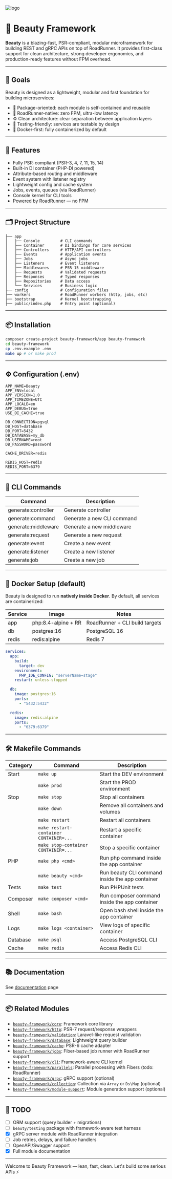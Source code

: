 ![logo](https://github.com/user-attachments/assets/56a1d64d-8470-481a-b58e-33585270279c)
# 🧱 Beauty Framework

**Beauty** is a blazing-fast, PSR-compliant, modular microframework for building REST and gRPC APIs on top of RoadRunner. It provides first-class support for clean architecture, strong developer ergonomics, and production-ready features without FPM overhead.

---

## 🎯 Goals

Beauty is designed as a lightweight, modular and fast foundation for building microservices:

* 🧩 Package-oriented: each module is self-contained and reusable
* 🚀 RoadRunner-native: zero FPM, ultra-low latency
* ⚙️ Clean architecture: clear separation between application layers
* 🧪 Testing-friendly: services are testable by design
* 🐳 Docker-first: fully containerized by default

---

## 🚀 Features

* Fully PSR-compliant (PSR-3, 4, 7, 11, 15, 14)
* Built-in DI container (PHP-DI powered)
* Attribute-based routing and middleware
* Event system with listener registry
* Lightweight config and cache system
* Jobs, events, queues (via RoadRunner)
* Console kernel for CLI tools
* Powered by RoadRunner — no FPM

---

## 🗂 Project Structure

```shell
├── app
│   ├── Console         # CLI commands
│   ├── Container       # DI bindings for core services
│   ├── Controllers     # HTTP/API controllers
│   ├── Events          # Application events
│   ├── Jobs            # Async jobs
│   ├── Listeners       # Event listeners
│   ├── Middlewares     # PSR-15 middleware
│   ├── Requests        # Validated requests
│   ├── Responses       # Typed responses
│   ├── Repositories    # Data access
│   └── Services        # Business logic
├── config              # Configuration files
├── workers             # RoadRunner workers (http, jobs, etc)
├── bootstrap           # Kernel bootstrapping
├── public/index.php    # Entry point (optional)
```

---

## 📦 Installation

```bash
composer create-project beauty-framework/app beauty-framework
cd beauty-framework
cp .env.example .env
make up # or make prod
```

---

## ⚙️ Configuration (.env)

```
APP_NAME=Beauty
APP_ENV=local
APP_VERSION=1.0
APP_TIMEZONE=UTC
APP_LOCALE=en
APP_DEBUG=true
USE_DI_CACHE=true

DB_CONNECTION=pgsql
DB_HOST=database
DB_PORT=5432
DB_DATABASE=my_db
DB_USERNAME=root
DB_PASSWORD=password

CACHE_DRIVER=redis

REDIS_HOST=redis
REDIS_PORT=6379
```

---

## 🧠 CLI Commands

| Command              | Description                |
|----------------------|----------------------------|
| generate\:controller | Generate controller        |
| generate\:command    | Generate a new CLI command |
| generate\:middleware | Generate a new middleware  |
| generate\:request    | Generate a new request     |
| generate\:event      | Create a new event         |
| generate\:listener   | Create a new listener      |
| generate\:job        | Create a new job           |

---

## 🐳 Docker Setup (default)

Beauty is designed to run **natively inside Docker**. By default, all services are containerized:

| Service | Image               | Notes                          |
|---------|---------------------|--------------------------------|
| app     | php:8.4-alpine + RR | RoadRunner + CLI build targets |
| db      | postgres:16         | PostgreSQL 16                  |
| redis   | redis\:alpine       | Redis 7                        |

```yaml
services:
  app:
    build:
      target: dev
    environment:
      PHP_IDE_CONFIG: "serverName=stage"
    restart: unless-stopped

  db:
    image: postgres:16
    ports:
      - "5432:5432"

  redis:
    image: redis:alpine
    ports:
      - "6379:6379"
```

---

## 🛠 Makefile Commands

| Category | Command                                | Description                                     |
|----------|----------------------------------------|-------------------------------------------------|
| Start    | `make up`                              | Start the DEV environment                       |
|          | `make prod`                            | Start the PROD environment                      |
| Stop     | `make stop`                            | Stop all containers                             |
|          | `make down`                            | Remove all containers and volumes               |
|          | `make restart`                         | Restart all containers                          |
|          | `make restart-container CONTAINER=...` | Restart a specific container                    |
|          | `make stop-container CONTAINER=...`    | Stop a specific container                       |
| PHP      | `make php <cmd>`                       | Run php command inside the app container        |
|          | `make beauty <cmd>`                    | Run beauty CLI command inside the app container |
| Tests    | `make test`                            | Run PHPUnit tests                               |
| Composer | `make composer <cmd>`                  | Run composer command inside the app container   |
| Shell    | `make bash`                            | Open bash shell inside the app container        |
| Logs     | `make logs <container>`                | View logs of specific container                 |
| Database | `make psql`                            | Access PostgreSQL CLI                           |
| Cache    | `make redis`                           | Access Redis CLI                                |

---

## 📚 Documentation

See [documentation](https://beauty-framework.github.io/) page

---

## 📦 Related Modules

* [`beauty-framework/core`](https://github.com/beauty-framework/core): Framework core library
* [`beauty-framework/http`](https://github.com/beauty-framework/http): PSR-7 request/response wrappers
* [`beauty-framework/validation`](https://github.com/beauty-framework/validation): Laravel-like request validation
* [`beauty-framework/database`](https://github.com/beauty-framework/database): Lightweight query builder
* [`beauty-framework/cache`](https://github.com/beauty-framework/cache): PSR-6 cache adapter
* [`beauty-framework/jobs`](https://github.com/beauty-framework/jobs): Fiber-based job runner with RoadRunner support
* [`beauty-framework/cli`](https://github.com/beauty-framework/cli): Framework-aware CLI kernel
* [`beauty-framework/parallels`](https://github.com/beauty-framework/parallels): Parallel processing with Fibers (todo: RoadRunner)
* [`beauty-framework/grpc`](https://github.com/beauty-framework/grpc): gRPC support (optional)
* [`beauty-framework/collection`](https://github.com/beauty-framework/collection): Collection via `Array` or `Ds\Map` (optional)
* [`beauty-framework/module-support`](https://github.com/beauty-framework/module-support): Module generation support (optional)

---

## 📝 TODO

* [ ] ORM support (query builder + migrations)
* [ ] `beauty/testing` package with framework-aware test harness
* [x] gRPC server module with RoadRunner integration
* [ ] Job retries, delays, and failure handlers
* [ ] OpenAPI/Swagger support
* [x] Full module documentation

---

Welcome to Beauty Framework — lean, fast, clean. Let's build some serious APIs ⚡
